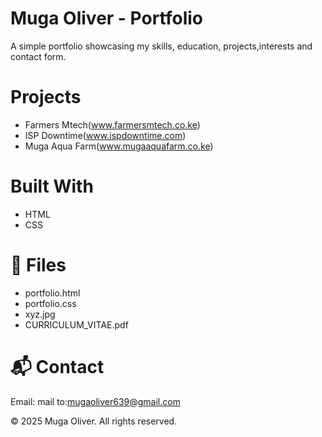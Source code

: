 # Muga Oliver - Portfolio
A simple portfolio showcasing my skills, education, projects,interests and contact form.

# Projects
- Farmers Mtech(www.farmersmtech.co.ke)
- ISP Downtime(www.ispdowntime.com)
- Muga Aqua Farm(www.mugaaquafarm.co.ke)

# Built With
- HTML
- CSS

# 📁 Files
- portfolio.html 
- portfolio.css
- xyz.jpg
- CURRICULUM_VITAE.pdf

# 📬 Contact
Email: mail to:mugaoliver639@gmail.com

© 2025 Muga Oliver. All rights reserved.
